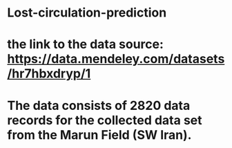 # Lost-circulation-prediction

# the link to the data source: https://data.mendeley.com/datasets/hr7hbxdryp/1
# The data consists of 2820 data records for the collected data set from the Marun Field (SW Iran).
